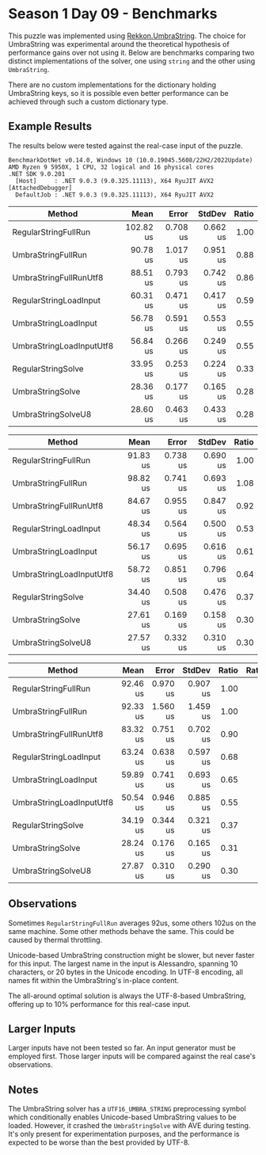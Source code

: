 # Season 1 Day 09 - Benchmarks

This puzzle was implemented using [Rekkon.UmbraString](https://github.com/Rekkonnect/UmbraString). The choice for UmbraString was experimental around the theoretical hypothesis of performance gains over not using it. Below are benchmarks comparing two distinct implementations of the solver, one using `string` and the other using `UmbraString`.

There are no custom implementations for the dictionary holding UmbraString keys, so it is possible even better performance can be achieved through such a custom dictionary type.

## Example Results

The results below were tested against the real-case input of the puzzle.

```
BenchmarkDotNet v0.14.0, Windows 10 (10.0.19045.5608/22H2/2022Update)
AMD Ryzen 9 5950X, 1 CPU, 32 logical and 16 physical cores
.NET SDK 9.0.201
  [Host]     : .NET 9.0.3 (9.0.325.11113), X64 RyuJIT AVX2 [AttachedDebugger]
  DefaultJob : .NET 9.0.3 (9.0.325.11113), X64 RyuJIT AVX2
```

| Method                   | Mean      | Error    | StdDev   | Ratio |
|------------------------- |----------:|---------:|---------:|------:|
| RegularStringFullRun     | 102.82 us | 0.708 us | 0.662 us |  1.00 |
| UmbraStringFullRun       |  90.78 us | 1.017 us | 0.951 us |  0.88 |
| UmbraStringFullRunUtf8   |  88.51 us | 0.793 us | 0.742 us |  0.86 |
| RegularStringLoadInput   |  60.31 us | 0.471 us | 0.417 us |  0.59 |
| UmbraStringLoadInput     |  56.78 us | 0.591 us | 0.553 us |  0.55 |
| UmbraStringLoadInputUtf8 |  56.84 us | 0.266 us | 0.249 us |  0.55 |
| RegularStringSolve       |  33.95 us | 0.253 us | 0.224 us |  0.33 |
| UmbraStringSolve         |  28.36 us | 0.177 us | 0.165 us |  0.28 |
| UmbraStringSolveU8       |  28.60 us | 0.463 us | 0.433 us |  0.28 |


| Method                   | Mean     | Error    | StdDev   | Ratio |
|------------------------- |---------:|---------:|---------:|------:|
| RegularStringFullRun     | 91.83 us | 0.738 us | 0.690 us |  1.00 |
| UmbraStringFullRun       | 98.82 us | 0.741 us | 0.693 us |  1.08 |
| UmbraStringFullRunUtf8   | 84.67 us | 0.955 us | 0.847 us |  0.92 |
| RegularStringLoadInput   | 48.34 us | 0.564 us | 0.500 us |  0.53 |
| UmbraStringLoadInput     | 56.17 us | 0.695 us | 0.616 us |  0.61 |
| UmbraStringLoadInputUtf8 | 58.72 us | 0.851 us | 0.796 us |  0.64 |
| RegularStringSolve       | 34.40 us | 0.508 us | 0.476 us |  0.37 |
| UmbraStringSolve         | 27.61 us | 0.169 us | 0.158 us |  0.30 |
| UmbraStringSolveU8       | 27.57 us | 0.332 us | 0.310 us |  0.30 |


| Method                   | Mean     | Error    | StdDev   | Ratio | RatioSD |
|------------------------- |---------:|---------:|---------:|------:|--------:|
| RegularStringFullRun     | 92.46 us | 0.970 us | 0.907 us |  1.00 |    0.01 |
| UmbraStringFullRun       | 92.33 us | 1.560 us | 1.459 us |  1.00 |    0.02 |
| UmbraStringFullRunUtf8   | 83.32 us | 0.751 us | 0.702 us |  0.90 |    0.01 |
| RegularStringLoadInput   | 63.24 us | 0.638 us | 0.597 us |  0.68 |    0.01 |
| UmbraStringLoadInput     | 59.89 us | 0.741 us | 0.693 us |  0.65 |    0.01 |
| UmbraStringLoadInputUtf8 | 50.54 us | 0.946 us | 0.885 us |  0.55 |    0.01 |
| RegularStringSolve       | 34.19 us | 0.344 us | 0.321 us |  0.37 |    0.00 |
| UmbraStringSolve         | 28.24 us | 0.176 us | 0.165 us |  0.31 |    0.00 |
| UmbraStringSolveU8       | 27.87 us | 0.310 us | 0.290 us |  0.30 |    0.00 |

## Observations

Sometimes `RegularStringFullRun` averages 92us, some others 102us on the same machine.
Some other methods behave the same. This could be caused by thermal throttling.

Unicode-based UmbraString construction might be slower, but never faster for this input.
The largest name in the input is Alessandro, spanning 10 characters, or 20 bytes
in the Unicode encoding. In UTF-8 encoding, all names fit within the UmbraString's
in-place content.

The all-around optimal solution is always the UTF-8-based UmbraString, offering
up to 10% performance for this real-case input.

## Larger Inputs

Larger inputs have not been tested so far. An input generator must be employed first.
Those larger inputs will be compared against the real case's observations.

## Notes

The UmbraString solver has a `UTF16_UMBRA_STRING` preprocessing symbol which conditionally enables Unicode-based UmbraString values to be loaded. However, it crashed the `UmbraStringSolve` with AVE during testing. It's only present for experimentation purposes, and the performance is expected to be worse than the best provided by UTF-8.
